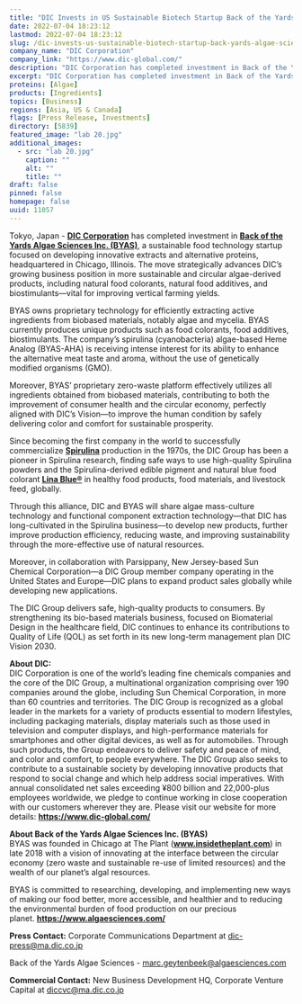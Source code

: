 ```yaml
---
title: "DIC Invests in US Sustainable Biotech Startup Back of the Yards Algae Sciences"
date: 2022-07-04 18:23:12
lastmod: 2022-07-04 18:23:12
slug: /dic-invests-us-sustainable-biotech-startup-back-yards-algae-sciences
company_name: "DIC Corporation"
company_link: "https://www.dic-global.com/"
description: "DIC Corporation has completed investment in Back of the Yards Algae Sciences Inc. (BYAS), a sustainable food technology startup focused on developing innovative extracts and alternative proteins, headquartered in Chicago, Illinois."
excerpt: "DIC Corporation has completed investment in Back of the Yards Algae Sciences Inc. (BYAS), a sustainable food technology startup focused on developing innovative extracts and alternative proteins, headquartered in Chicago, Illinois."
proteins: [Algae]
products: [Ingredients]
topics: [Business]
regions: [Asia, US & Canada]
flags: [Press Release, Investments]
directory: [5839]
featured_image: "lab 20.jpg"
additional_images:
  - src: "lab 20.jpg"
    caption: ""
    alt: ""
    title: ""
draft: false
pinned: false
homepage: false
uuid: 11057
---
```

<p>Tokyo, Japan - <strong><a href="https://www.dic-global.com/en/">DIC Corporation</a></strong> has completed investment in <strong><a href="https://www.algaesciences.com/">Back of the Yards Algae Sciences Inc. (BYAS)</a></strong>, a sustainable food technology startup focused on developing innovative extracts and alternative proteins, headquartered in Chicago, Illinois. The move strategically advances DIC’s growing business position in more sustainable and circular algae-derived products, including natural food colorants, natural food additives, and biostimulants—vital for improving vertical farming yields.</p>
<p>BYAS owns proprietary technology for efficiently extracting active ingredients from biobased materials, notably algae and mycelia. BYAS currently produces unique products such as food colorants, food additives, biostimulants. The company’s spirulina (cyanobacteria) algae-based Heme Analog (BYAS-AHA) is receiving intense interest for its ability to enhance the alternative meat taste and aroma, without the use of genetically modified organisms (GMO).</p>
<p>Moreover, BYAS’ proprietary zero-waste platform effectively utilizes all ingredients obtained from biobased materials, contributing to both the improvement of consumer health and the circular economy, perfectly aligned with DIC’s Vision—to improve the human condition by safely delivering color and comfort for sustainable prosperity.</p>
<p>Since becoming the first company in the world to successfully commercialize <strong><a href="https://www.dic-global.com/en/products/health_foods/">Spirulina</a></strong> production in the 1970s, the DIC Group has been a pioneer in Spirulina research, finding safe ways to use high-quality Spirulina powders and the Spirulina-derived edible pigment and natural blue food colorant <strong><a href="https://www.dic-global.com/en/products/natural_colorants/">Lina Blue®</a></strong> in healthy food products, food materials, and livestock feed, globally.</p>
<p>Through this alliance, DIC and BYAS will share algae mass-culture technology and functional component extraction technology—that DIC has long-cultivated in the Spirulina business—to develop new products, further improve production efficiency, reducing waste, and improving sustainability through the more-effective use of natural resources.</p>
<p>Moreover, in collaboration with Parsippany, New Jersey-based Sun Chemical Corporation—a DIC Group member company operating in the United States and Europe—DIC plans to expand product sales globally while developing new applications.</p>
<p>The DIC Group delivers safe, high-quality products to consumers. By strengthening its bio-based materials business, focused on Biomaterial Design in the healthcare field, DIC continues to enhance its contributions to Quality of Life (QOL) as set forth in its new long-term management plan DIC Vision 2030.</p>
<p><strong>About DIC:</strong><br />
DIC Corporation is one of the world’s leading fine chemicals companies and the core of the DIC Group, a multinational organization comprising over 190 companies around the globe, including Sun Chemical Corporation, in more than 60 countries and territories. The DIC Group is recognized as a global leader in the markets for a variety of products essential to modern lifestyles, including packaging materials, display materials such as those used in television and computer displays, and high-performance materials for smartphones and other digital devices, as well as for automobiles. Through such products, the Group endeavors to deliver safety and peace of mind, and color and comfort, to people everywhere. The DIC Group also seeks to contribute to a sustainable society by developing innovative products that respond to social change and which help address social imperatives. With annual consolidated net sales exceeding ¥800 billion and 22,000-plus employees worldwide, we pledge to continue working in close cooperation with our customers wherever they are. Please visit our website for more details: <strong><a href="https://www.dic-global.com/">https://www.dic-global.com/</a></strong></p>
<p><strong>About Back of the Yards Algae Sciences Inc. (BYAS)</strong><br />
BYAS was founded in Chicago at The Plant (<strong><a href="https://www.insidetheplant.com/">www.insidetheplant.com</a></strong>) in late 2018 with a vision of innovating at the interface between the circular economy (zero waste and sustainable re-use of limited resources) and the wealth of our planet’s algal resources.</p>
<p>BYAS is committed to researching, developing, and implementing new ways of making our food better, more accessible, and healthier and to reducing the environmental burden of food production on our precious planet. <strong><a href="https://www.algaesciences.com/">https://www.algaesciences.com/</a></strong></p>
<p><strong>Press Contact:</strong> Corporate Communications Department at <a href="mailto:dic-press@ma.dic.co.jp">dic-press@ma.dic.co.jp</a></p>
<p>Back of the Yards Algae Sciences - <a href="mailto:marc.geytenbeek@algaesciences.com">marc.geytenbeek@algaesciences.com</a></p>
<p><strong>Commercial Contact:</strong> New Business Development HQ, Corporate Venture Capital at <a href="mailto:diccvc@ma.dic.co.jp">diccvc@ma.dic.co.jp</a></p>
